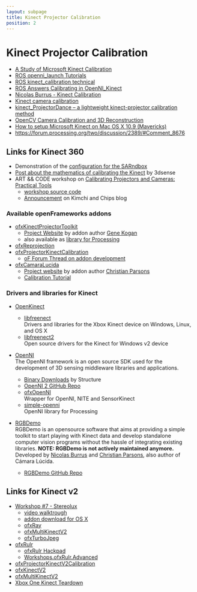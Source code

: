 ```yaml
---
layout: subpage
title: Kinect Projector Calibration
position: 2
---
```


# Kinect Projector Calibration

* [A Study of Microsoft Kinect Calibration](http://cs.gmu.edu/~xzhou10/doc/kinect-study.pdf)
* [ROS openni_launch Tutorials](http://wiki.ros.org/openni_launch/Tutorials)
* [ROS kinect_calibration technical](http://wiki.ros.org/kinect_calibration/technical)
* [ROS Answers Calibrating in OpenNI_Kinect](http://answers.ros.org/question/11571/calibrating-in-openni_kinect/)
* [Nicolas Burrus - Kinect Calibration](http://nicolas.burrus.name/index.php/Research/KinectCalibration)
* [Kinect camera calibration](http://doc-ok.org/?p=289)
* [kinect_ProjectorDance – a lightweight kinect-projector calibration method](http://princemio.net/portfolio/kinect_projector_dance/)
* [OpenCV Camera Calibration and 3D Reconstruction](http://docs.opencv.org/2.4/modules/calib3d/doc/camera_calibration_and_3d_reconstruction.html)
* [How to setup Microsoft Kinect on Mac OS X 10.9 (Mavericks)](http://blog.nelga.com/setup-microsoft-kinect-on-mac-os-x-10-9-mavericks/)
* https://forum.processing.org/two/discussion/2389/#Comment_8676

## Links for Kinect 360


* Demonstration of the [configuration for the SARndbox](https://www.youtube.com/watch?v=vXkA9gUoSAc)
* [Post about the mathematics of calibrating the Kinect](http://blog.3dsense.org/programming/kinect-projector-calibration-human-mapping-2/) by 3dsense
* ART && CODE workshop on [Calibrating Projectors and Cameras: Practical Tools](http://artandcode.com/3d/workshops/4a-calibrating-projectors-and-cameras/)
  * [workshop source code](https://github.com/elliotwoods/artandcode.Camera-and-projector-calibration)
  * [Announcement](http://www.kimchiandchips.com/blog/?p=725) on Kimchi and Chips blog

### Available openFrameworks addons

* [ofxKinectProjectorToolkit](https://github.com/genekogan/ofxKinectProjectorToolkit)
	* [Project Website](http://www.genekogan.com/works/kinect-projector-toolkit.html) by addon author [Gene Kogan](http://www.genekogan.com/)
	* also available as [library for Processing](https://github.com/genekogan/KinectProjectorToolkit)
* [ofxReprojection](https://github.com/Illd/ofxReprojection)
* [ofxProjectorKinectCalibration](https://github.com/Kj1/ofxProjectorKinectCalibration)
	* [oF Forum Thread on addon development](https://forum.openframeworks.cc/t/projector-kinect-calibration/12712)
* [ofxCamaraLucida](https://github.com/chparsons/ofxCamaraLucida)
	* [Project website](http://chparsons.com.ar/#camara_lucida) by addon author [Christian Parsons](http://chparsons.com.ar/)
	* [Calibration Tutorial](http://chparsons.com.ar/#camara_lucida/tutorials/calib)

### Drivers and libraries for Kinect

* [OpenKinect](https://openkinect.org/wiki/Main_Page)
	* [libfreenect](https://github.com/OpenKinect/libfreenect)  
	Drivers and libraries for the Xbox Kinect device on Windows, Linux, and OS X
	* [libfreenect2](https://github.com/OpenKinect/libfreenect2)  
	Open source drivers for the Kinect for Windows v2 device

* [OpenNI](https://en.wikipedia.org/wiki/OpenNI)  
The OpenNI framework is an open source SDK used for the development of 3D sensing middleware libraries and applications.
	* [Binary Downloads](http://structure.io/openni) by Structure
	* [OpenNI 2 GitHub Repo](https://github.com/occipital/openni2)
	* [ofxOpenNI](https://github.com/gameoverhack/ofxOpenNI)  
	Wrapper for OpenNI, NITE and SensorKinect
	* [simple-openni](https://code.google.com/archive/p/simple-openni/)  
	OpenNI library for Processing

* [RGBDemo](http://rgbdemo.org/index.php)  
RGBDemo is an opensource software that aims at providing a simple toolkit to start playing with Kinect data and develop standalone computer vision programs without the hassle of integrating existing libraries. **NOTE: RGBDemo is not actively maintained anymore.** Developed by [Nicolas Burrus](http://nicolas.burrus.name/index.php/Main/HomePage) and [Christian Parsons](http://chparsons.com.ar/), also author of Cámara Lúcida.
	* [RGBDemo GitHub Repo](https://github.com/rgbdemo/rgbdemo)

## Links for Kinect v2

* [Workshop #7 - Stereolux](https://rulr.hackpad.com/Workshop-7-Stereolux-4wMwVlwlfpo)
  * [video walktrough](https://www.youtube.com/watch?v=siYgDfAmt9s)
  * [addon download for OS X](https://drive.google.com/a/kimchiandchips.com/folderview?id=0B_S1z3_AWMRSfnc4a1Q5V3E4UUppUTQxUlhsTTdzR2tFellkVVotNHd2dXlYUktXRlpuNUE&usp=drive_web#)
  * [ofxRay](https://github.com/elliotwoods/ofxRay)
  * [ofxMultiKinectV2](https://github.com/hanasaan/ofxMultiKinectV2)
  * [ofxTurboJpeg](https://github.com/armadillu/ofxTurboJpeg)
* [ofxRulr](ofxRulr) 
	* [ofxRulr Hackpad](https://rulr.hackpad.com/)
	* [Workshops.ofxRulr.Advanced](https://github.com/elliotwoods/Workshops.ofxRulr.Advanced)
* [ofxProjectorKinectV2Calibration](https://github.com/Kj1/ofxKinect2ProjectorCalibration)
* [ofxKinectV2](https://github.com/ofTheo/ofxKinectV2)
* [ofxMultiKinectV2](https://github.com/hanasaan/ofxMultiKinectV2)
* [Xbox One Kinect Teardown](https://www.ifixit.com/Teardown/Xbox+One+Kinect+Teardown/19725)
